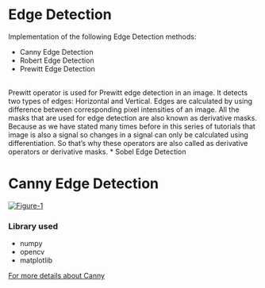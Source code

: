 



<!DOCTYPE html>
<html lang = "en">
<head>
    <meta charset="utf-8" />
    <link rel="stylesheet" href="main.css">
</head>


# Edge Detection
Implementation of the following Edge Detection methods:
* Canny Edge Detection
* Robert Edge Detection
* Prewitt Edge Detection
<br>
    Prewitt operator is used for Prewitt edge detection in an image. It detects two types of edges: Horizontal and 
    Vertical. Edges are calculated by using difference between corresponding pixel intensities of an image. 
    All the masks that are used for edge detection are also known as derivative masks. Because as we have stated 
    many times before in this series of tutorials that image is also a signal so changes in a signal can only be 
    calculated using differentiation. So that’s why these operators are also called as derivative operators or 
    derivative masks.
* Sobel Edge Detection
<body>
  <h1>Canny Edge Detection </h1>
<p title=Canny Edge Detection >
<a href="https://imgbb.com/"><img src="https://i.ibb.co/bKFbFSq/Figure-1.png" alt="Figure-1" border="0" /></a>

<h3>Library used</h3>
<p title=Library used->
<ul>
<li>numpy </li>
<li>opencv</li>
<li>matplotlib</li>
</ul>
</p>
<a href="https://docs.opencv.org/master/da/d22/tutorial_py_canny.html">For more details about Canny</a>

  

</body>
</html>

